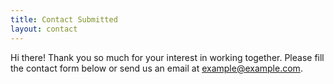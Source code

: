 ```yaml
---
title: Contact Submitted
layout: contact
---
```

Hi there! Thank you so much for your interest in working together. Please fill the contact form below or send us an email at [example@example.com](mailto:example@example.com).
